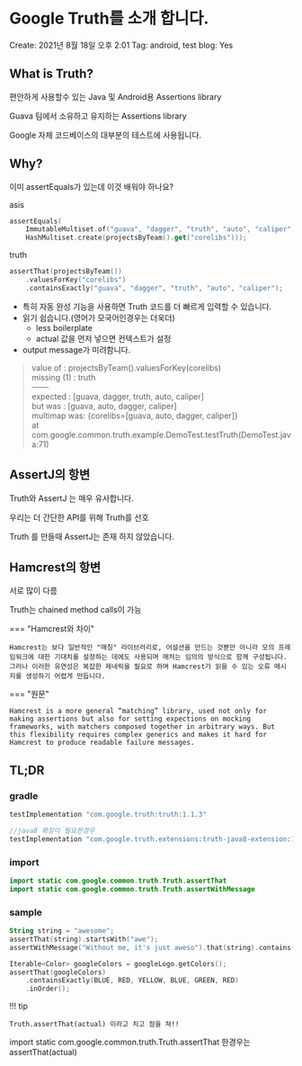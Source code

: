 # Google Truth를 소개 합니다.

Create: 2021년 8월 18일 오후 2:01
Tag: android, test
blog: Yes

## What is Truth?

편안하게 사용할수 있는 Java 및 Android용 Assertions library

Guava 팀에서 소유하고 유지하는 Assertions library

Google 자체 코드베이스의 대부분의 테스트에 사용됩니다.

## Why?

이미 assertEquals가 있는데 이것 배워야 하나요?

asis

```kotlin
assertEquals(
    ImmutableMultiset.of("guava", "dagger", "truth", "auto", "caliper"),
    HashMultiset.create(projectsByTeam().get("corelibs")));
```

truth

```kotlin
assertThat(projectsByTeam())
    .valuesForKey("corelibs")
    .containsExactly("guava", "dagger", "truth", "auto", "caliper");
```

- 특히 자동 완성 기능을 사용하면 Truth 코드를 더 빠르게 입력할 수 있습니다.
- 읽기 쉽습니다.(영어가 모국어인경우는 더욱더)
    - less boilerplate
    - actual 값을 먼저 넣으면 컨텍스트가 설정
- output message가 미려함니다.

> value of : projectsByTeam().valuesForKey(corelibs)  
missing (1) : truth  
───  
expected : [guava, dagger, truth, auto, caliper]  
but was : [guava, auto, dagger, caliper]  
multimap was: {corelibs=[guava, auto, dagger, caliper]}  
at com.google.common.truth.example.DemoTest.testTruth(DemoTest.java:71)
> 

## AssertJ의 항변

Truth와 AssertJ 는 매우 유사합니다.

우리는 더 간단한 API를 위해 Truth를 선호

Truth 를 만들때 AssertJ는 존재 하지 않았습니다.

## Hamcrest의 항변

서로 많이 다름

Truth는 chained method calls이 가능

=== "Hamcrest와 차이"

    Hamcrest는 보다 일반적인 "매칭" 라이브러리로, 어설션을 만드는 것뿐만 아니라 모의 프레임워크에 대한 기대치를 설정하는 데에도 사용되며 매처는 임의의 방식으로 함께 구성됩니다. 그러나 이러한 유연성은 복잡한 제네릭을 필요로 하며 Hamcrest가 읽을 수 있는 오류 메시지를 생성하기 어렵게 만듭니다.

=== "원문"

    Hamcrest is a more general “matching” library, used not only for making assertions but also for setting expections on mocking frameworks, with matchers composed together in arbitrary ways. But this flexibility requires complex generics and makes it hard for Hamcrest to produce readable failure messages.

## TL;DR

### gradle

```kotlin
testImplementation "com.google.truth:truth:1.1.3"

//java8 확장이 필요한경우
testImplementation "com.google.truth.extensions:truth-java8-extension:1.1.3"
```

### import

```kotlin
import static com.google.common.truth.Truth.assertThat
import static com.google.common.truth.Truth.assertWithMessage
```

### sample

```kotlin
String string = "awesome";
assertThat(string).startsWith("awe");
assertWithMessage("Without me, it's just aweso").that(string).contains("me");

Iterable<Color> googleColors = googleLogo.getColors();
assertThat(googleColors)
    .containsExactly(BLUE, RED, YELLOW, BLUE, GREEN, RED)
    .inOrder();
```

!!! tip

    Truth.assertThat(actual) 이라고 치고 점을 쳐!!

import static com.google.common.truth.Truth.assertThat 한경우는  
assertThat(actual)